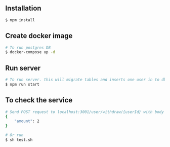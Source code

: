 ## Installation

```bash
$ npm install
```

## Create docker image

```bash
# To run postgres DB
$ docker-compose up -d
```

## Run server

```bash
# To run server. this will migrate tables and inserts one user in to db
$ npm run start
```

## To check the service
```bash
# Send POST request to localhost:3001/user/withdraw/{userId} with body
{
    "amount": 2
}

# Or run 
$ sh test.sh
```